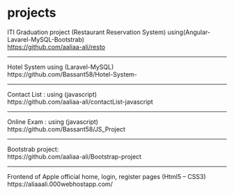 # projects

ITI Graduation project (Restaurant Reservation System)
using(Angular-Lavarel-MySQL-Bootstrab)
<br/>
https://github.com/aaliaa-ali/resto
<hr/>
Hotel System 
using (Laravel-MySQL)
<br/>
https://github.com/Bassant58/Hotel-System-
<hr/>
Contact List :
using (javascript)
<br/>
https://github.com/aaliaa-ali/contactList-javascript
<hr/>
Online Exam :
using (javascript)
<br/>
https://github.com/Bassant58/JS_Project
<hr/>
Bootstrab project:
<br/>
https://github.com/aaliaa-ali/Bootstrap-project
<hr/>
Frontend of Apple official home, login, register pages (Html5 – CSS3) 
<br/>
https://aliaaali.000webhostapp.com/
